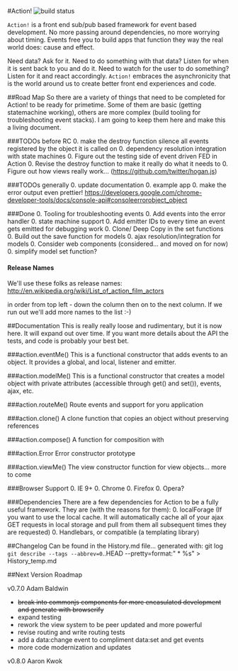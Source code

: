 #Action!
![build status](https://travis-ci.org/designfrontier/Action.svg)

`Action!` is a front end sub/pub based framework for event based development. No more passing around dependencies, no more worrying about timing. Events free you to build apps that function they way the real world does: cause and effect.

Need data? Ask for it. Need to do something with that data? Listen for when it is sent back to you and do it. Need to watch for the user to do something? Listen for it and react accordingly. `Action!` embraces the asynchronicity that is the world around us to create better front end experiences and code.

##Road Map
So there are a variety of things that need to be completed for Action! to be ready for primetime. Some of them are basic (getting statemachine working), others are more complex (build tooling for troubleshooting event stacks). I am going to keep them here and make this a living document.

###TODOs before RC
0. make the destroy function silence all events registered by the object it is called on
0. dependency resolution integration with state machines
0. Figure out the testing side of event driven FED in Action
0. Revise the destroy function to make it really do what it needs to
0. Figure out how views really work... (https://github.com/twitter/hogan.js)

###TODOs generally
0. update documentation
0. example app
0. make the error output even prettier! https://developers.google.com/chrome-developer-tools/docs/console-api#consoleerrorobject_object

###Done
0. Tooling for troubleshooting events
0. Add events into the error handler
0. state machine support
0. Add emitter IDs to every time an event gets emitted for debugging work
0. Clone/ Deep Copy in the set functions
0. Build out the save function for models
0. ajax resolution/integration for models
0. Consider web components (considered... and moved on for now)
0. simplify model set function?

#### Release Names
We'll use these folks as release names: http://en.wikipedia.org/wiki/List_of_action_film_actors

in order from top left - down the column then on to the next column. If we run out we'll add more names to the list :-)

##Documentation
This is really really loose and rudimentary, but it is now here. It will expand out over time. If you want more details about the API the tests, and code is probably your best bet.

###action.eventMe()
This is a functional constructor that adds events to an object. It provides a global, and local, listener and emitter.

###action.modelMe()
This is a functional constructor that creates a model object with private attributes (accessible through get() and set()), events, ajax, etc.

###action.routeMe()
Route events and support for yoru application

###action.clone()
A clone function that copies an object without preserving references

###action.compose()
A function for composition with 

###action.Error
Error constructor prototype

###action.viewMe()
The view constructor function for view objects... more to come

###Browser Support
0. IE 9+
0. Chrome
0. Firefox
0. Opera?

###Dependencies
There are a few dependencies for Action to be a fully useful framework. They are (with the reasons for them):
0. localForage (If you want to use the local cache. It will automatically cache all of your ajax GET requests in local storage and pull from them all subsequent times they are requested)
0. Handlebars, or compatible (a templating library)

##Changelog
Can be found in the History.md file... generated with:
git log `git describe --tags --abbrev=0`..HEAD --pretty=format:"  * %s" > History_temp.md

##Next Version Roadmap

v0.7.0 Adam Baldwin

* ~~break into commonjs components for more encasulated development and generate with browserify~~
* expand testing
* rework the view system to be peer updated and more powerful
* revise routing and write routing tests
* add a data:change event to compliment data:set and get events
* more code modernization and updates

v0.8.0 Aaron Kwok

